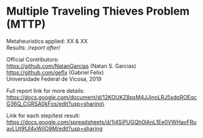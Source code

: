 # Multiple Traveling Thieves Problem (MTTP)

Metaheuristics applied: XX & XX\
Results: /*report after*/ 

Official Contributors:\
https://github.com/NatanGarcias (Natan S. Garcias)\
https://github.com/geflx (Gabriel Felix)\
Universidade Federal de Vicosa, 2019

Full report link for more details:  https://docs.google.com/document/d/12KOUKZ8pxM4JJjnoLRJ5sdpROEqcG36Q_CGRSA0kFos/edit?usp=sharing\

Link for each step/test result: https://docs.google.com/spreadsheets/d/1i4SiPUGQh0IAnL1Ee0VWHavFRuavLUt9fJl4xWiIO9M/edit?usp=sharing
